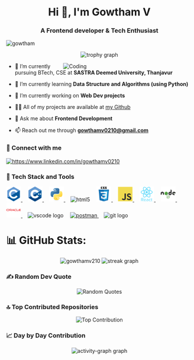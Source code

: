 

<h1 align="center">Hi 👋, I'm Gowtham V </h1> 
<h3 align="center">A Frontend developer & Tech Enthusiast</h3>


<p align="left"> <img src="https://komarev.com/ghpvc/?username=gowthamv210&label=Profile%20views&color=0e75b6&style=flat" alt="gowtham" /> </p>

<p align="center">
<img src="https://github-profile-trophy.vercel.app?username=gowthamv210&theme=react&column=-1&row=1&margin-w=3&margin-h=3&no-bg=false&no-frame=false&order=4" height="180" alt="trophy graph"  />
</p>
<img align="right" alt="Coding" width="350" src= "https://user-images.githubusercontent.com/99302089/233880071-f3571db1-de31-4c90-a8b8-fb5eeab94a6a.gif" />

- 🔭 I’m currently pursuing BTech, CSE at **SASTRA Deemed University, Thanjavur**

- 🌱 I’m currently learning **Data Structure and Algorithms (using Python)** 

- 🤝 I’m currently working on **Web Dev projects**

- 👨‍💻 All of my projects are available at [my Github](https://github.com/gowthamv210) 

- 💬 Ask me about **Frontend Development**

- 📫 Reach out me through **gowthamv0210@gmail.com**

<h3 align="left">🤝 Connect with me</h3>
<p align="left">
<a href="https://www.linkedin.com/in/gowthamv0210" target="blank"><img align="center" src="https://raw.githubusercontent.com/rahuldkjain/github-profile-readme-generator/master/src/images/icons/Social/linked-in-alt.svg" alt="https://www.linkedin.com/in/gowthamv0210" height="30" width="40" /></a>
</p>

<h3 align="left">🧰 Tech Stack and Tools</h3>
<p align="left">
<a href="https://www.cprogramming.com/" target="_blank" rel="noreferrer"> <img src="https://raw.githubusercontent.com/devicons/devicon/master/icons/c/c-original.svg" alt="c" width="40" height="40"/> </a>
<img width="10" />
<a href="https://www.w3schools.com/cpp/" target="_blank" rel="noreferrer"> <img src="https://raw.githubusercontent.com/devicons/devicon/master/icons/cplusplus/cplusplus-original.svg" alt="cplusplus" width="40" height="40"/> </a> 
<img width="10" />
<a href="https://www.python.org" target="_blank" rel="noreferrer"> <img src="https://raw.githubusercontent.com/devicons/devicon/master/icons/python/python-original.svg" alt="python" width="40" height="40"/> </a> 
<img width="10" />
<a><img src="https://cdn.jsdelivr.net/gh/devicons/devicon/icons/html5/html5-original.svg" width="40" height="40" alt="html5 "  /> </a>
<img width="10" />
<a href="https://www.w3schools.com/css/" target="_blank" rel="noreferrer"> <img src="https://raw.githubusercontent.com/devicons/devicon/master/icons/css3/css3-original-wordmark.svg" alt="css3" width="40" height="40"/> </a>
<img width="10" />
<a href="https://developer.mozilla.org/en-US/docs/Web/JavaScript" target="_blank" rel="noreferrer"> <img src="https://raw.githubusercontent.com/devicons/devicon/master/icons/javascript/javascript-original.svg" alt="javascript" width="40" height="40"/> </a>
<img width="10" />
<a href="https://reactjs.org/" target="_blank" rel="noreferrer"> <img src="https://raw.githubusercontent.com/devicons/devicon/master/icons/react/react-original-wordmark.svg" alt="react" width="40" height="40"/> </a>
<img width="10" />
<a href="https://nodejs.org" target="_blank" rel="noreferrer"> <img src="https://raw.githubusercontent.com/devicons/devicon/master/icons/nodejs/nodejs-original-wordmark.svg" alt="nodejs" width="40" height="40"/> </a> 
<img width="10" />
 <a href="https://www.oracle.com/" target="_blank" rel="noreferrer"> <img src="https://raw.githubusercontent.com/devicons/devicon/master/icons/oracle/oracle-original.svg" alt="oracle" width="40" height="40"/> </a>
<img width="10" />
<img src="https://cdn.jsdelivr.net/gh/devicons/devicon/icons/vscode/vscode-original.svg" height="40" alt="vscode logo"  />
<img width="10" />
<a href="https://postman.com" target="_blank" rel="noreferrer"> <img src="https://www.vectorlogo.zone/logos/getpostman/getpostman-icon.svg" alt="postman" width="40" height="40"/> </a> 
<img width="10" />
<img src="https://cdn.jsdelivr.net/gh/devicons/devicon/icons/git/git-original.svg" height="40" alt="git logo"  />
<img width="10" />
</p>

# 📊 GitHub Stats:
<div align="center">
  <!-- <img src="https://github-readme-stats.vercel.app/api?username=gowtham210&theme=vue-dark&hide_title=false&hide_rank=false&show_icons=true&include_all_commits=true&count_private=true&disable_animations=false&locale=en&hide_border=false&border_radius=10&order=1" height="200" alt="stats graph"  /> -->
  <img src="https://github-readme-stats.vercel.app/api?username=gowthamv210" alt="gowthamv210" />
  <img src="https://streak-stats.demolab.com?user=gowthamv210&locale=en&mode=daily&theme=vue-dark&hide_border=false&border_radius=10&order=3" height="200" alt="streak graph"  />
</div>

### ✍️ Random Dev Quote
<div align="center">
  <img src="https://quotes-github-readme.vercel.app/api?type=horizontal&theme=radical" height="200" alt="Random Quotes" />
</div>

### 🔝 Top Contributed Repositories
<div align="center">
  <img src="https://github-contributor-stats.vercel.app/api?username=gowthamv210&limit=5&theme=dark&combine_all_yearly_contributions=true" height="200" alt="Top Contribution" />
</div>

### 📈 Day by Day Contribution
<div align="center">
<img src="https://github-readme-activity-graph.vercel.app/graph?username=gowthamv210&radius=16&theme=react&area=true&order=5" height="300" alt="activity-graph graph"  />
</div>





